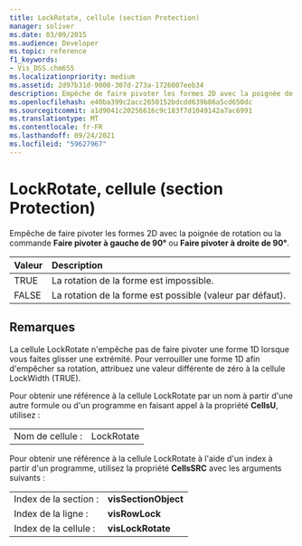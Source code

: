 ```yaml
---
title: LockRotate, cellule (section Protection)
manager: soliver
ms.date: 03/09/2015
ms.audience: Developer
ms.topic: reference
f1_keywords:
- Vis_DSS.chm655
ms.localizationpriority: medium
ms.assetid: 2d97b31d-9008-307d-273a-1726007eeb34
description: Empêche de faire pivoter les formes 2D avec la poignée de rotation ou la commande Faire pivoter à gauche de 90° ou Faire pivoter à droite de 90°.
ms.openlocfilehash: e40ba399c2acc2650152bdcdd639b86a5cd650dc
ms.sourcegitcommit: a1d9041c20256616c9c183f7d1049142a7ac6991
ms.translationtype: MT
ms.contentlocale: fr-FR
ms.lasthandoff: 09/24/2021
ms.locfileid: "59627967"
---
```

# <a name="lockrotate-cell-protection-section"></a>LockRotate, cellule (section Protection)

Empêche de faire pivoter les formes 2D avec la poignée de rotation ou la commande **Faire pivoter à gauche de 90°** ou **Faire pivoter à droite de 90°**. 
  
|**Valeur**|**Description**|
|:-----|:-----|
| TRUE  <br/> | La rotation de la forme est impossible.  <br/> |
| FALSE  <br/> | La rotation de la forme est possible (valeur par défaut).  <br/> |
   
## <a name="remarks"></a>Remarques

La cellule LockRotate n'empêche pas de faire pivoter une forme 1D lorsque vous faites glisser une extrémité. Pour verrouiller une forme 1D afin d'empêcher sa rotation, attribuez une valeur différente de zéro à la cellule LockWidth (TRUE).
  
Pour obtenir une référence à la cellule LockRotate par un nom à partir d'une autre formule ou d'un programme en faisant appel à la propriété **CellsU**, utilisez : 
  
|||
|:-----|:-----|
| Nom de cellule :  <br/> | LockRotate  <br/> |
   
Pour obtenir une référence à la cellule LockRotate à l'aide d'un index à partir d'un programme, utilisez la propriété **CellsSRC** avec les arguments suivants : 
  
|||
|:-----|:-----|
| Index de la section :  <br/> |**visSectionObject** <br/> |
| Index de la ligne :  <br/> |**visRowLock** <br/> |
| Index de la cellule :  <br/> |**visLockRotate** <br/> |
   

